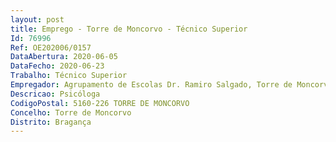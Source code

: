 ```yaml
--- 
layout: post
title: Emprego - Torre de Moncorvo - Técnico Superior
Id: 76996
Ref: OE202006/0157
DataAbertura: 2020-06-05
DataFecho: 2020-06-23
Trabalho: Técnico Superior
Empregador: Agrupamento de Escolas Dr. Ramiro Salgado, Torre de Moncorvo (Escola Básica e Secundária Dr. Ramiro Salgado, Torre de Moncorvo - Sede)
Descricao: Psicóloga
CodigoPostal: 5160-226 TORRE DE MONCORVO
Concelho: Torre de Moncorvo
Distrito: Bragança
--- 
```

